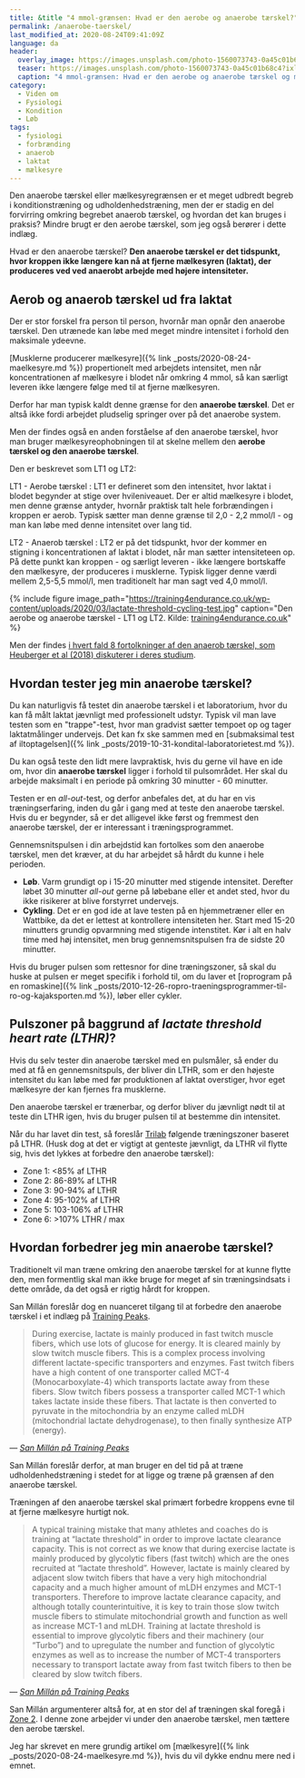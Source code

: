 ```yaml
---
title: &title "4 mmol-grænsen: Hvad er den aerobe og anaerobe tærskel?"
permalink: /anaerobe-taerskel/
last_modified_at: 2020-08-24T09:41:09Z
language: da
header:
  overlay_image: https://images.unsplash.com/photo-1560073743-0a45c01b68c4?ixlib=rb-1.2.1&ixid=eyJhcHBfaWQiOjEyMDd9&auto=format&fit=crop&w=1934&q=80
  teaser: https://images.unsplash.com/photo-1560073743-0a45c01b68c4?ixlib=rb-1.2.1&ixid=eyJhcHBfaWQiOjEyMDd9&auto=format&fit=crop&w=400&q=80
  caption: "4 mmol-grænsen: Hvad er den aerobe og anaerobe tærskel og mælkesyregrænsen?"
category:
  - Viden om
  - Fysiologi
  - Kondition
  - Løb
tags:
  - fysiologi
  - forbrænding
  - anaerob
  - laktat
  - mælkesyre
---
```


Den anaerobe tærskel eller mælkesyregrænsen er et meget udbredt begreb i konditionstræning og udholdenhedstræning, men der er stadig en del forvirring omkring begrebet anaerob tærskel, og hvordan det kan bruges i praksis? Mindre brugt er den aerobe tærskel, som jeg også berører i dette indlæg.

Hvad er den anaerobe tærskel? **Den anaerobe tærskel er det tidspunkt, hvor kroppen ikke længere kan nå at fjerne mælkesyren (laktat), der produceres ved ved anaerobt arbejde med højere intensiteter.**

## Aerob og anaerob tærskel ud fra laktat

Der er stor forskel fra person til person, hvornår man opnår den anaerobe tærskel. Den utrænede kan løbe med meget mindre intensitet i forhold den maksimale ydeevne.

[Musklerne producerer mælkesyre]({% link _posts/2020-08-24-maelkesyre.md %}) propertionelt med arbejdets intensitet, men når koncentrationen af mælkesyre i blodet når omkring 4 mmol, så kan særligt leveren ikke længere følge med til at fjerne mælkesyren.

Derfor har man typisk kaldt denne grænse for den **anaerobe tærskel**. Det er altså ikke fordi arbejdet pludselig springer over på det anaerobe system.

Men der findes også en anden forståelse af den anaerobe tærskel, hvor man bruger mælkesyreophobningen til at skelne mellem den **aerobe tærskel og den anaerobe tærskel**.

Den er beskrevet som LT1 og LT2:

LT1 - Aerobe tærskel
: LT1 er defineret som den intensitet, hvor laktat i blodet begynder at stige over hvileniveauet. Der er altid mælkesyre i blodet, men denne grænse antyder, hvornår praktisk talt hele forbrændingen i kroppen er aerob. Typisk sætter man denne grænse til 2,0 - 2,2 mmol/l - og man kan løbe med denne intensitet over lang tid.

LT2 - Anaerob tærskel
: LT2 er på det tidspunkt, hvor der kommer en stigning i koncentrationen af laktat i blodet, når man sætter intensiteteen op. På dette punkt kan kroppen - og særligt leveren - ikke længere bortskaffe den mælkesyre, der produceres i musklerne. Typisk ligger denne værdi mellem 2,5-5,5 mmol/l, men traditionelt har man sagt ved 4,0 mmol/l.

{% include figure image_path="https://training4endurance.co.uk/wp-content/uploads/2020/03/lactate-threshold-cycling-test.jpg" caption="Den aerobe og anaerobe tærskel - LT1 og LT2. Kilde: [training4endurance.co.uk](https://training4endurance.co.uk/physiology-of-endurance/lactate-threshold/)" %}

Men der findes [i hvert fald 8 fortolkninger af den anaerob tærskel, som Heuberger et al (2018) diskuterer i deres studium](https://www.ncbi.nlm.nih.gov/pmc/articles/PMC6235347/).

## Hvordan tester jeg min anaerobe tærskel?

Du kan naturligvis få testet din anaerobe tærskel i et laboratorium, hvor du kan få målt laktat jævnligt med professionelt udstyr. Typisk vil man lave testen som en "trappe"-test, hvor man gradvist sætter tempoet op og tager laktatmålinger undervejs. Det kan fx ske sammen med en [submaksimal test af iltoptagelsen]({% link _posts/2019-10-31-kondital-laboratorietest.md %}).

Du kan også teste den lidt mere lavpraktisk, hvis du gerne vil have en ide om, hvor din **anaerobe tærskel** ligger i forhold til pulsområdet. Her skal du arbejde maksimalt i en periode på omkring 30 minutter - 60 minutter.

Testen er en _all-out_-test, og derfor anbefales det, at du har en vis træningserfaring, inden du går i gang med at teste den anaerobe tærskel. Hvis du er begynder, så er det alligevel ikke først og fremmest den anaerobe tærskel, der er interessant i træningsprogrammet.

Gennemsnitspulsen i din arbejdstid kan fortolkes som den anaerobe tærskel, men det kræver, at du har arbejdet så hårdt du kunne i hele perioden.

- **Løb**. Varm grundigt op i 15-20 minutter med stigende intensitet. Derefter løbet 30 minutter _all-out_ gerne på løbebane eller et andet sted, hvor du ikke risikerer at blive forstyrret undervejs.
- **Cykling**. Det er en god ide at lave testen på en hjemmetræner eller en Wattbike, da det er lettest at kontrollere intensiteten her. Start med 15-20 minutters grundig opvarmning med stigende intenstitet. Kør i alt en halv time med høj intensitet, men brug gennemsnitspulsen fra de sidste 20 minutter.

Hvis du bruger pulsen som rettesnor for dine træningszoner, så skal du huske at pulsen er meget specifik i forhold til, om du laver et [roprogram på en romaskine]({% link _posts/2010-12-26-ropro-traeningsprogrammer-til-ro-og-kajaksporten.md %}), løber eller cykler.

## Pulszoner på baggrund af _lactate threshold heart rate (LTHR)_?

Hvis du selv tester din anaerobe tærskel med en pulsmåler, så ender du med at få en gennemsnitspuls, der bliver din LTHR, som er den højeste intensitet du kan løbe med før produktionen af laktat overstiger, hvor eget mælkesyre der kan fjernes fra musklerne.

Den anaerobe tærskel er trænerbar, og derfor bliver du jævnligt nødt til at teste din LTHR igen, hvis du bruger pulsen til at bestemme din intensitet.

Når du har lavet din test, så foreslår [Trilab](https://trilab.dk/traeningszoner/) følgende træningszoner baseret på LTHR. (Husk dog at det er vigtigt at genteste jævnligt, da LTHR vil flytte sig, hvis det lykkes at forbedre den anaerobe tærskel):

- Zone 1: <85% af LTHR
- Zone 2: 86-89% af LTHR
- Zone 3: 90-94% af LTHR
- Zone 4: 95-102% af LTHR
- Zone 5: 103-106% af LTHR
- Zone 6: >107% LTHR / max

## Hvordan forbedrer jeg min anaerobe tærskel?

Traditionelt vil man træne omkring den anaerobe tærskel for at kunne flytte den, men formentlig skal man ikke bruge for meget af sin træningsindsats i dette område, da det også er rigtig hårdt for kroppen.

San Millán foreslår dog en nuanceret tilgang til at forbedre den anaerobe tærskel i et indlæg på [Training Peaks](https://www.trainingpeaks.com/blog/what-is-lactate-and-lactate-threshold/).

> During exercise, lactate is mainly produced in fast twitch muscle fibers, which use lots of glucose for energy. It is cleared mainly by slow twitch muscle fibers. This is a complex process involving different lactate-specific transporters and enzymes. Fast twitch fibers have a high content of one transporter called MCT-4 (Monocarboxylate-4) which transports lactate away from these fibers. Slow twitch fibers possess a transporter called MCT-1 which takes lactate inside these fibers. That lactate is then converted to pyruvate in the mitochondria by an enzyme called mLDH (mitochondrial lactate dehydrogenase), to then finally synthesize ATP (energy).

— <cite>[San Millán på Training Peaks](https://www.trainingpeaks.com/blog/what-is-lactate-and-lactate-threshold/)</cite>

San Millán foreslår derfor, at man bruger en del tid på at træne udholdenhedstræning i stedet for at ligge og træne på grænsen af den anaerobe tærskel.

Træningen af den anaerobe tærskel skal primært forbedre kroppens evne til at fjerne mælkesyre hurtigt nok.

> A typical training mistake that many athletes and coaches do is training at “lactate threshold” in order to improve lactate clearance capacity. This is not correct as we know that during exercise lactate is mainly produced by glycolytic fibers (fast twitch) which are the ones recruited at “lactate threshold”. However, lactate is mainly cleared by adjacent slow twitch fibers that have a very high mitochondrial capacity and a much higher amount of mLDH enzymes and MCT-1 transporters. Therefore to improve lactate clearance capacity, and although totally counterintuitive, it is key to train those slow twitch muscle fibers to stimulate mitochondrial growth and function as well as increase MCT-1 and mLDH. Training at lactate threshold is essential to improve glycolytic fibers and their machinery (our “Turbo”) and to upregulate the number and function of glycolytic enzymes as well as to increase the number of MCT-4 transporters necessary to transport lactate away from fast twitch fibers to then be cleared by slow twitch fibers.

— <cite>[San Millán på Training Peaks](https://www.trainingpeaks.com/blog/what-is-lactate-and-lactate-threshold/)</cite>

San Millán argumenterer altså for, at en stor del af træningen skal foregå i [Zone 2](https://www.trainingpeaks.com/blog/why-triathletes-should-train-in-zone-2/). I denne zone arbejder vi under den anaerobe tærskel, men tættere den aerobe tærskel.

Jeg har skrevet en mere grundig artikel om [mælkesyre]({% link _posts/2020-08-24-maelkesyre.md %}), hvis du vil dykke endnu mere ned i emnet.

